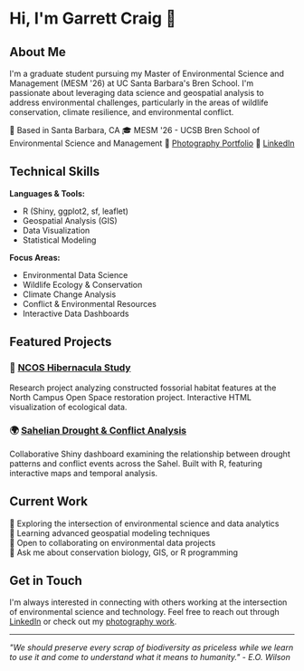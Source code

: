 # Hi, I'm Garrett Craig 👋

## About Me

I'm a graduate student pursuing my Master of Environmental Science and Management (MESM '26) at UC Santa Barbara's Bren School. I'm passionate about leveraging data science and geospatial analysis to address environmental challenges, particularly in the areas of wildlife conservation, climate resilience, and environmental conflict.

📍 Based in Santa Barbara, CA
🎓 MESM '26 - UCSB Bren School of Environmental Science and Management
📸 [Photography Portfolio](https://www.flickr.com/photos/ggc)
💼 [LinkedIn](https://www.linkedin.com/in/garrettgcraig)

## Technical Skills

**Languages & Tools:**
- R (Shiny, ggplot2, sf, leaflet)
- Geospatial Analysis (GIS)
- Data Visualization
- Statistical Modeling

**Focus Areas:**
- Environmental Data Science
- Wildlife Ecology & Conservation
- Climate Change Analysis
- Conflict & Environmental Resources
- Interactive Data Dashboards

## Featured Projects

### 🦇 [NCOS Hibernacula Study](https://github.com/garrettgcraig/NCOS-Hibernacula-Study)
Research project analyzing constructed fossorial habitat features at the North Campus Open Space restoration project. Interactive HTML visualization of ecological data.

### 🌍 [Sahelian Drought & Conflict Analysis](https://github.com/rennacker/shiny_Drought_gc_jm_tr)
Collaborative Shiny dashboard examining the relationship between drought patterns and conflict events across the Sahel. Built with R, featuring interactive maps and temporal analysis.

## Current Work

🔭 Exploring the intersection of environmental science and data analytics  
🌱 Learning advanced geospatial modeling techniques  
👯 Open to collaborating on environmental data projects  
💬 Ask me about conservation biology, GIS, or R programming  

## Get in Touch

I'm always interested in connecting with others working at the intersection of environmental science and technology. Feel free to reach out through [LinkedIn](https://www.linkedin.com/in/garrettgcraig) or check out my [photography work](https://www.flickr.com/photos/ggc).

---

*"We should preserve every scrap of biodiversity as priceless while we learn to use it and come to understand what it means to humanity." - E.O. Wilson*
